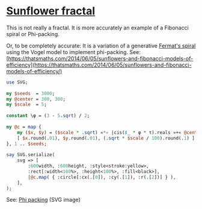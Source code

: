 [1]: https://rosettacode.org/wiki/Sunflower_fractal

# [Sunflower fractal][1]

This is not really a fractal. It is more accurately an example of a Fibonacci spiral or Phi-packing.



Or, to be completely accurate: It is a variation of a generative [Fermat's spiral](http://en.wikipedia.org/wiki/Fermat%27s_spiral) using the Vogel model to implement phi-packing. See: [https://thatsmaths.com/2014/06/05/sunflowers-and-fibonacci-models-of-efficiency](https://thatsmaths.com/2014/06/05/sunflowers-and-fibonacci-models-of-efficiency/)

```perl
use SVG;
 
my $seeds  = 3000;
my @center = 300, 300;
my $scale  = 5;
 
constant \φ = (3 - 5.sqrt) / 2;
 
my @c = map {
    my ($x, $y) = ($scale * .sqrt) «*« |cis($_ * φ * τ).reals »+« @center;
    [ $x.round(.01), $y.round(.01), (.sqrt * $scale / 100).round(.1) ]
}, 1 .. $seeds;
 
say SVG.serialize(
    svg => [
        :600width, :600height, :style<stroke:yellow>,
        :rect[:width<100%>, :height<100%>, :fill<black>],
        |@c.map( { :circle[:cx(.[0]), :cy(.[1]), :r(.[2])] } ),
    ],
);
```


See: [Phi packing](https://github.com/thundergnat/rc/blob/master/img/phi-packing-perl6.svg) (SVG image)